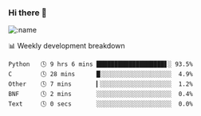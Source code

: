 ### Hi there 👋

<!--
**lv2020/lv2020** is a ✨ _special_ ✨ repository because its `README.md` (this file) appears on your GitHub profile.

Here are some ideas to get you started:

- 🔭 I’m currently working on ...
- 🌱 I’m currently learning ...
- 👯 I’m looking to collaborate on ...
- 🤔 I’m looking for help with ...
- 💬 Ask me about ...
- 📫 How to reach me: ...
- 😄 Pronouns: ...
- ⚡ Fun fact: ...
-->
![:name](https://count.getloli.com/get/@:lv2020)
 <!-- waka-box start -->
📊 Weekly development breakdown
```text
Python   🕓 9 hrs 6 mins ███████████████████▋░ 93.5%
C        🕓 28 mins      █░░░░░░░░░░░░░░░░░░░░  4.9%
Other    🕓 7 mins       ▎░░░░░░░░░░░░░░░░░░░░  1.2%
BNF      🕓 2 mins       ░░░░░░░░░░░░░░░░░░░░░  0.4%
Text     🕓 0 secs       ░░░░░░░░░░░░░░░░░░░░░  0.0%
```
<!-- Powered by https://github.com/YouEclipse/waka-box-go . -->
<!-- waka-box end -->

